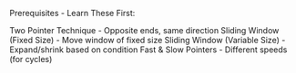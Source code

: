 Prerequisites - Learn These First:

Two Pointer Technique - Opposite ends, same direction
Sliding Window (Fixed Size) - Move window of fixed size
Sliding Window (Variable Size) - Expand/shrink based on condition
Fast & Slow Pointers - Different speeds (for cycles)